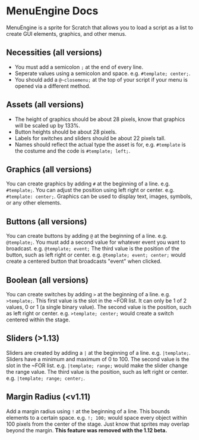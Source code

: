 # MenuEngine Docs

MenuEngine is a sprite for Scratch that allows you to load a script as a list to create GUI elements, graphics, and other menus.

## Necessities (all versions)

- You must add a semicolon `;` at the end of every line.
- Seperate values using a semicolon and space. e.g. `#template; center;`.
- You should add a `@~closemenu;` at the top of your script if your menu is opened via a different method.

## Assets (all versions)

- The height of graphics should be about 28 pixels, know that graphics will be scaled up by 133%.
- Button heights should be about 28 pixels.
- Labels for switches and sliders should be about 22 pixels tall.
- Names should reflect the actual type the asset is for, e.g. `#template` is the costume and the code is `#template; left;`.

## Graphics (all versions)

You can create graphics by adding `#` at the beginning of a line. e.g. `#template;`.
You can adjust the position using left right or center. e.g. `#template: center;`.
Graphics can be used to display text, images, symbols, or any other elements.

## Buttons (all versions)

You can create buttons by adding `@` at the beginning of a line. e.g. `@template;`.
You must add a second value for whatever event you want to broadcast. e.g. `@template; event;`
The third value is the position of the button, such as left right or center. e.g. `@template; event; center;` would create a centered button that broadcasts "event" when clicked.

## Boolean (all versions)

You can create switches by adding `>` at the beginning of a line. e.g. `>template;`.
This first value is the slot in the <scratchlist>~FOR</scratchlist> list.
It can only be 1 of 2 values, 0 or 1 (a single binary value).
The second value is the position, such as left right or center. e.g. `>template; center;` would create a switch centered within the stage.

## Sliders (>1.13)

Sliders are created by adding a `|` at the beginning of a line. e.g. `|template;`.
Sliders have a minimum and maximum of 0 to 100.
The second value is the slot in the <scratchlist>~FOR</scratchlist> list. e.g. `|template; range;` would make the slider change the range value.
The third value is the position, such as left right or center. e.g. `|template; range; center;`.

## Margin Radius (<v1.11)

Add a margin radius using `!` at the beginning of a line.
This bounds elements to a certain space. e.g. `!; 100;` would space every object within 100 pixels from the center of the stage.
Just know that sprites may overlap beyond the margin. **This feature was removed with the 1.12 beta.**
